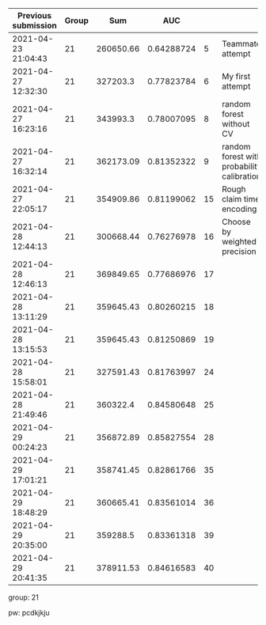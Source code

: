 | Previous submission | Group | Sum       | AUC        |      |                                            |
| ------------------- | ----- | --------- | ---------- | ---- | ------------------------------------------ |
| 2021-04-23 21:04:43 | 21    | 260650.66 | 0.64288724 | 5    | Teammate attempt                           |
| 2021-04-27 12:32:30 | 21    | 327203.3  | 0.77823784 | 6    | My first attempt                           |
| 2021-04-27 16:23:16 | 21    | 343993.3  | 0.78007095 | 8    | random forest without CV                   |
| 2021-04-27 16:32:14 | 21    | 362173.09 | 0.81352322 | 9    | random forest with probability calibration |
| 2021-04-27 22:05:17 | 21    | 354909.86 | 0.81199062 | 15   | Rough claim time encoding                  |
| 2021-04-28 12:44:13 | 21    | 300668.44 | 0.76276978 | 16   | Choose by weighted precision               |
| 2021-04-28 12:46:13 | 21    | 369849.65 | 0.77686976 | 17   |                                            |
| 2021-04-28 13:11:29 | 21    | 359645.43 | 0.80260215 | 18   |                                            |
| 2021-04-28 13:15:53 | 21    | 359645.43 | 0.81250869 | 19   |                                            |
| 2021-04-28 15:58:01 | 21    | 327591.43 | 0.81763997 | 24   |                                            |
| 2021-04-28 21:49:46 | 21    | 360322.4  | 0.84580648 | 25   |                                            |
| 2021-04-29 00:24:23 | 21    | 356872.89 | 0.85827554 | 28   |                                            |
| 2021-04-29 17:01:21 | 21    | 358741.45 | 0.82861766 | 35   |                                            |
| 2021-04-29 18:48:29 | 21    | 360665.41 | 0.83561014 | 36   |                                            |
| 2021-04-29 20:35:00 | 21    | 359288.5  | 0.83361318 | 39   |                                            |
| 2021-04-29 20:41:35 | 21    | 378911.53 | 0.84616583 | 40   |                                            |

group: 21

pw: pcdkjkju


